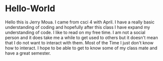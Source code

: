 # Hello-World

Hello this is Jerry Moua. I came from csci 4 with April. I have a really basic understanding of coding and hopefully after this class I have expand my understanding of code. I like to read on my free time. I am not a social person and it does take me a while to get used to others but it doesn't mean that I do not want to interact with them. Most of the Time I just don't know how to interact. I hope to be able to get to know some of my class mate and have a great semester. 
